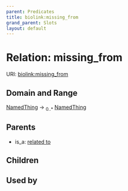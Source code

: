 ```yaml
---
parent: Predicates
title: biolink:missing_from
grand_parent: Slots
layout: default
---
```


# Relation: missing_from




URI: [biolink:missing_from](https://w3id.org/biolink/vocab/missing_from)

## Domain and Range

[NamedThing](NamedThing.md) ->  <sub>0..\*</sub> [NamedThing](NamedThing.md)

## Parents

 *  is_a: [related to](related_to.md)

## Children


## Used by

